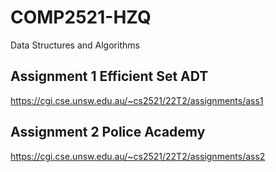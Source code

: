 # COMP2521-HZQ
Data Structures and Algorithms 
## Assignment 1 Efficient Set ADT
<https://cgi.cse.unsw.edu.au/~cs2521/22T2/assignments/ass1>
## Assignment 2 Police Academy
<https://cgi.cse.unsw.edu.au/~cs2521/22T2/assignments/ass2>
